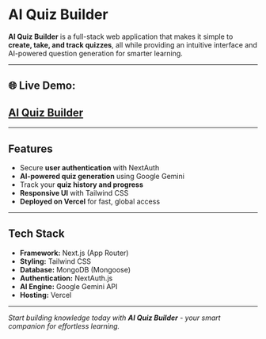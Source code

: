 # AI Quiz Builder

**AI Quiz Builder** is a full-stack web application that makes it simple to **create, take, and track quizzes**, all while providing an intuitive interface and AI-powered question generation for smarter learning.  

---

## 🌐 Live Demo: 
## [AI Quiz Builder](https://ai-quiz-builder-ten.vercel.app/)  

---

## Features
- Secure **user authentication** with NextAuth  
- **AI-powered quiz generation** using Google Gemini  
- Track your **quiz history and progress**  
- **Responsive UI** with Tailwind CSS  
- **Deployed on Vercel** for fast, global access

---

## Tech Stack
- **Framework:** Next.js (App Router)
- **Styling:** Tailwind CSS
- **Database:** MongoDB (Mongoose)
- **Authentication:** NextAuth.js
- **AI Engine:** Google Gemini API  
- **Hosting:** Vercel

---

*Start building knowledge today with **AI Quiz Builder** - your smart companion for effortless learning.*  